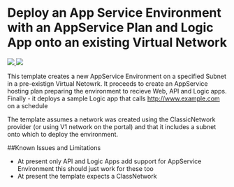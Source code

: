 # Deploy an App Service Environment with an AppService Plan and Logic App onto an existing Virtual Network

<a href="https://portal.azure.com/#create/Microsoft.Template/uri/https%3A%2F%2Fraw.githubusercontent.com%2FAzure%2Fazure-quickstart-templates%2Fmaster%2Fappserviceenvironment-with-serviceplan%2Fazuredeploy.json" target="_blank">
    <img src="http://azuredeploy.net/deploybutton.png"/>
</a>
<a href="http://armviz.io/#/?load=https%3A%2F%2Fraw.githubusercontent.com%2FAzure%2Fazure-quickstart-templates%2Fmaster%2Fappserviceenvironment-with-serviceplan%2Fazuredeploy.json" target="_blank">
    <img src="http://armviz.io/visualizebutton.png"/>
</a>

This template creates a new AppService Environment on a specified Subnet in a pre-existign Virtual Netowrk.
It proceeds to create an AppService hosting plan preparing the environment to recieve Web, API and Logic apps.
Finally - it deploys a sample Logic app that calls http://www.example.com on a schedule

The template assumes a network was created using the ClassicNetwork provider (or using V1 network on the portal) and that it includes a subnet onto which to deploy the environment.

##Known Issues and Limitations
- At present only API and Logic Apps add support for AppService Environment this should just work for these too
- At present the template expects a ClassNetwork
